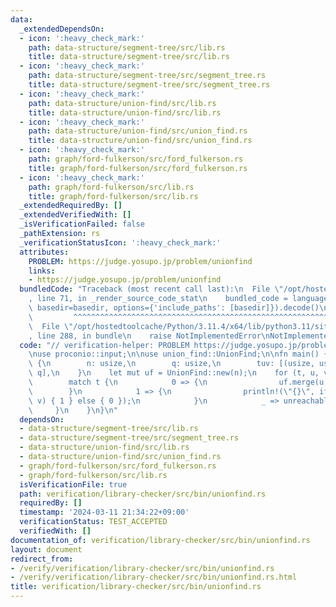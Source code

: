 ```yaml
---
data:
  _extendedDependsOn:
  - icon: ':heavy_check_mark:'
    path: data-structure/segment-tree/src/lib.rs
    title: data-structure/segment-tree/src/lib.rs
  - icon: ':heavy_check_mark:'
    path: data-structure/segment-tree/src/segment_tree.rs
    title: data-structure/segment-tree/src/segment_tree.rs
  - icon: ':heavy_check_mark:'
    path: data-structure/union-find/src/lib.rs
    title: data-structure/union-find/src/lib.rs
  - icon: ':heavy_check_mark:'
    path: data-structure/union-find/src/union_find.rs
    title: data-structure/union-find/src/union_find.rs
  - icon: ':heavy_check_mark:'
    path: graph/ford-fulkerson/src/ford_fulkerson.rs
    title: graph/ford-fulkerson/src/ford_fulkerson.rs
  - icon: ':heavy_check_mark:'
    path: graph/ford-fulkerson/src/lib.rs
    title: graph/ford-fulkerson/src/lib.rs
  _extendedRequiredBy: []
  _extendedVerifiedWith: []
  _isVerificationFailed: false
  _pathExtension: rs
  _verificationStatusIcon: ':heavy_check_mark:'
  attributes:
    PROBLEM: https://judge.yosupo.jp/problem/unionfind
    links:
    - https://judge.yosupo.jp/problem/unionfind
  bundledCode: "Traceback (most recent call last):\n  File \"/opt/hostedtoolcache/Python/3.11.4/x64/lib/python3.11/site-packages/onlinejudge_verify/documentation/build.py\"\
    , line 71, in _render_source_code_stat\n    bundled_code = language.bundle(stat.path,\
    \ basedir=basedir, options={'include_paths': [basedir]}).decode()\n          \
    \         ^^^^^^^^^^^^^^^^^^^^^^^^^^^^^^^^^^^^^^^^^^^^^^^^^^^^^^^^^^^^^^^^^^^^^^^^^^^^^^^^^\n\
    \  File \"/opt/hostedtoolcache/Python/3.11.4/x64/lib/python3.11/site-packages/onlinejudge_verify/languages/rust.py\"\
    , line 288, in bundle\n    raise NotImplementedError\nNotImplementedError\n"
  code: "// verification-helper: PROBLEM https://judge.yosupo.jp/problem/unionfind\n\
    \nuse proconio::input;\n\nuse union_find::UnionFind;\n\nfn main() {\n    input!\
    \ {\n        n: usize,\n        q: usize,\n        tuv: [(usize, usize, usize);\
    \ q],\n    }\n    let mut uf = UnionFind::new(n);\n    for (t, u, v) in tuv {\n\
    \        match t {\n            0 => {\n                uf.merge(u, v);\n    \
    \        }\n            1 => {\n                println!(\"{}\", if uf.same(u,\
    \ v) { 1 } else { 0 });\n            }\n            _ => unreachable!(),\n   \
    \     }\n    }\n}\n"
  dependsOn:
  - data-structure/segment-tree/src/lib.rs
  - data-structure/segment-tree/src/segment_tree.rs
  - data-structure/union-find/src/lib.rs
  - data-structure/union-find/src/union_find.rs
  - graph/ford-fulkerson/src/ford_fulkerson.rs
  - graph/ford-fulkerson/src/lib.rs
  isVerificationFile: true
  path: verification/library-checker/src/bin/unionfind.rs
  requiredBy: []
  timestamp: '2024-03-11 21:34:22+09:00'
  verificationStatus: TEST_ACCEPTED
  verifiedWith: []
documentation_of: verification/library-checker/src/bin/unionfind.rs
layout: document
redirect_from:
- /verify/verification/library-checker/src/bin/unionfind.rs
- /verify/verification/library-checker/src/bin/unionfind.rs.html
title: verification/library-checker/src/bin/unionfind.rs
---
```

